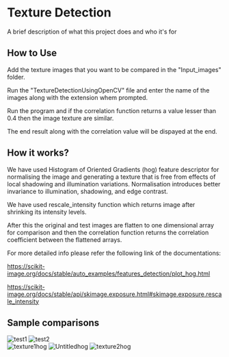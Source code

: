 
# Texture Detection

A brief description of what this project does and who it's for


## How to Use
Add the texture images that you want to be compared in the "Input_images" folder.

Run the "TextureDetectionUsingOpenCV" file and enter the name of the images along with the extension whem prompted.

Run the program and if the correlation function returns a value lesser than 0.4 then the image texture are similar.

The end result along with the correlation value will be dispayed at the end.
## How it works?
We have used Histogram of Oriented Gradients (hog) feature descriptor for normalising the image and generating a texture that is free from effects of local shadowing and illumination variations.
Normalisation introduces better invariance to illumination, shadowing, and edge contrast.

We have used rescale_intensity function which returns image after shrinking its intensity levels.

After this the original and test images are flatten to one dimensional array for comparison and then the correlation function returns the correlation coefficient between the flattened arrays.




For more detailed info please refer the following link of the documentations:

https://scikit-image.org/docs/stable/auto_examples/features_detection/plot_hog.html

https://scikit-image.org/docs/stable/api/skimage.exposure.html#skimage.exposure.rescale_intensity

## Sample comparisons
![test1](https://user-images.githubusercontent.com/78962633/179680214-9b9e52ab-c9dd-4a5a-b16b-05ef340b4bc5.jpg)
![test2](https://user-images.githubusercontent.com/78962633/179680285-f9bb21bf-0202-4b14-b848-fdd75794d79c.jpg)<br/>
![texture1hog](https://user-images.githubusercontent.com/78962633/179680331-9569e742-cf1f-4636-a4e5-ee902f733d25.jpg)
![Untitledhog](https://user-images.githubusercontent.com/78962633/179680351-248076a0-410d-4412-a0a8-d3870872b193.jpg)
![texture2hog](https://user-images.githubusercontent.com/78962633/179680371-1d1264f0-208f-4536-ab1d-fe3fdf176a14.jpg)
